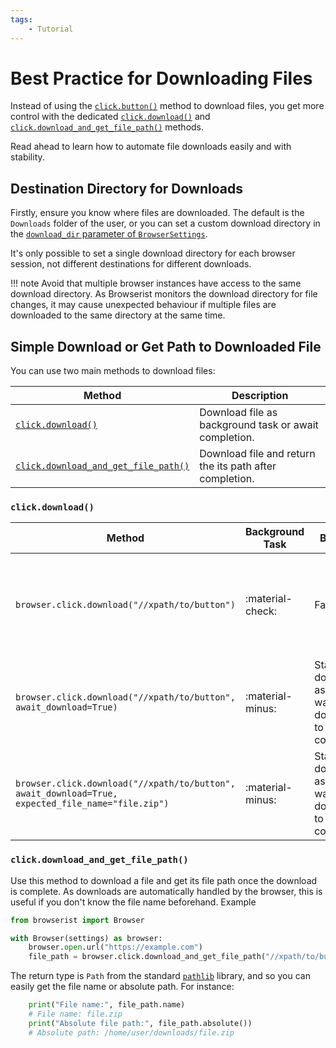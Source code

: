 ```yaml
---
tags:
    - Tutorial
---
```


# Best Practice for Downloading Files
Instead of using the [`click.button()`](../reference/browser/click.md#browserist.browser.click.__main__.ClickDriverMethods.button) method to download files, you get more control with the dedicated [`click.download()`](../reference/browser/click.md#browserist.browser.click.__main__.ClickDriverMethods.download) and [`click.download_and_get_file_path()`](../reference/browser/click.md#browserist.browser.click.__main__.ClickDriverMethods.download_and_get_file_path) methods.

Read ahead to learn how to automate file downloads easily and with stability.

## Destination Directory for Downloads
Firstly, ensure you know where files are downloaded. The default is the `Downloads` folder of the user, or you can set a custom download directory in the [`download_dir` parameter of `BrowserSettings`](./settings/overview.md).

It's only possible to set a single download directory for each browser session, not different destinations for different downloads.

!!! note
    Avoid that multiple browser instances have access to the same download directory. As Browserist monitors the download directory for file changes, it may cause unexpected behaviour if multiple files are downloaded to the same directory at the same time.

## Simple Download or Get Path to Downloaded File
You can use two main methods to download files:

| Method | Description |
| ------ | ----------- |
| [`click.download()`](#clickdownload) | Download file as background task or await completion. |
| [`click.download_and_get_file_path()`](#clickdownload_and_get_file_path) | Download file and return the its path after completion. |

### `click.download()`
| Method | Background Task | Benefit | Disadvantage |
| ------ | --------------- | ------- | ------------ |
| `browser.click.download("//xpath/to/button")` | :material-check: | Faster | If the browser quits during a download, the download may be cancelled or left uncomplete |
| `browser.click.download("//xpath/to/button", await_download=True)` | :material-minus: | Stable download as we wait for download to complete | This will attempt to guess the file name, which may be slower |
| `browser.click.download("//xpath/to/button", await_download=True, expected_file_name="file.zip")` | :material-minus: | Stable download as we wait for download to complete | Slower than background task, yet faster if you know the file name |

### `click.download_and_get_file_path()`
Use this method to download a file and get its file path once the download is complete. As downloads are automatically handled by the browser, this is useful if you don't know the file name beforehand. Example

```python title="" linenums="1"
from browserist import Browser

with Browser(settings) as browser:
    browser.open.url("https://example.com")
    file_path = browser.click.download_and_get_file_path("//xpath/to/button")
```

The return type is `Path` from the standard [`pathlib`](https://docs.python.org/3/library/pathlib.html) library, and so you can easily get the file name or absolute path. For instance:

```python title="" linenums="6"
    print("File name:", file_path.name)
    # File name: file.zip
    print("Absolute file path:", file_path.absolute())
    # Absolute path: /home/user/downloads/file.zip
```
